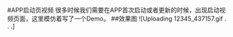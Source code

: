 #APP启动页视频
很多时候我们需要在APP首次启动或者更新的时候，出现启动视频页面，这里模仿着写了一个Demo。
##效果图
![Uploading 12345_437157.gif . . .]
